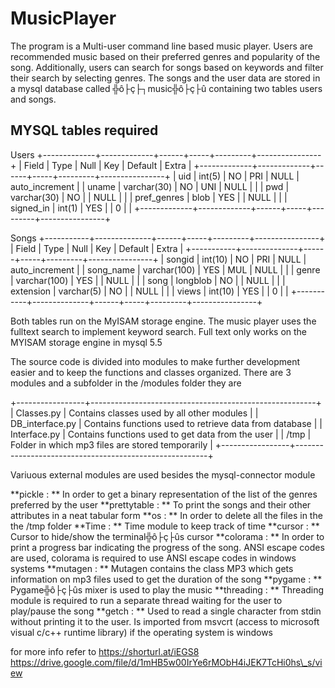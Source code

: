 # MusicPlayer


The program is a Multi-user command line based music player. Users are recommended music based on their preferred genres and popularity of the song.
Additionally, users can search for songs based on keywords and filter their search by selecting genres. The songs and the user data are stored in a mysql database called ╬ô├ç├┐music╬ô├ç├û containing two tables users and songs.

## MYSQL tables required

Users
+-------------+-------------+------+-----+---------+----------------+
| Field       | Type        | Null | Key | Default | Extra          |
+-------------+-------------+------+-----+---------+----------------+
| uid         | int(5)      | NO   | PRI | NULL    | auto\_increment |
| uname       | varchar(30) | NO   | UNI | NULL    |                |
| pwd         | varchar(30) | NO   |     | NULL    |                |
| pref\_genres | blob        | YES  |     | NULL    |                |
| signed\_in   | int(1)      | YES  |     | 0       |                |
+-------------+-------------+------+-----+---------+----------------+

Songs
+-----------+--------------+------+-----+---------+----------------+
| Field     | Type         | Null | Key | Default | Extra          |
+-----------+--------------+------+-----+---------+----------------+
| songid    | int(10)      | NO   | PRI | NULL    | auto\_increment |
| song\_name | varchar(100) | YES  | MUL | NULL    |                |
| genre     | varchar(100) | YES  |     | NULL    |                |
| song      | longblob     | NO   |     | NULL    |                |
| extension | varchar(5)   | NO   |     | NULL    |                |
| views     | int(10)      | YES  |     | 0       |                |
+-----------+--------------+------+-----+---------+----------------+


Both tables run on the MyISAM storage engine. The music player uses the fulltext search to implement keyword search. Full text only works on the MYISAM storage engine in mysql 5.5

The source code is divided into modules to make further development easier and to keep the functions and classes organized.
There are 3 modules and a subfolder in the /modules folder they are

+-----------------+--------------------------------------------------------+
| Classes.py      | Contains classes used by all other modules             |
| DB\_interface.py | Contains functions used to retrieve data from database |
| Interface.py    | Contains functions used to get data from the user      |
| /tmp            | Folder in which mp3 files are stored temporarily       |
+-----------------+--------------------------------------------------------+

Variuous external modules are used besides the mysql-connector module

**pickle : ** In order to get a binary representation of the list of the genres preferred by the user
**prettytable : ** To print the songs and their other attributes in a neat tabular form
**os : ** In order to delete all the files in the the /tmp folder
**Time : ** Time module to keep track of time
**cursor : ** Cursor to hide/show the terminal╬ô├ç├ûs cursor
**colorama : ** In order to print a progress bar indicating the progress of the song. ANSI escape codes are used, colorama is required to use ANSI escape codes in windows systems
**mutagen : ** Mutagen contains the class MP3 which gets information on mp3 files used to get the duration of the song
**pygame : ** Pygame╬ô├ç├ûs mixer is used to play the music
**threading : ** Threading module is required to run a separate thread waiting for the user to play/pause the song
**getch : ** Used to read a single character from stdin without printing it to the user. Is imported from msvcrt (access to microsoft visual c/c++ runtime library) if the operating system is windows

for more info refer to
https://shorturl.at/iEGS8
https://drive.google.com/file/d/1mHB5w00IrYe6rMObH4iJEK7TcHi0hs\_s/view
